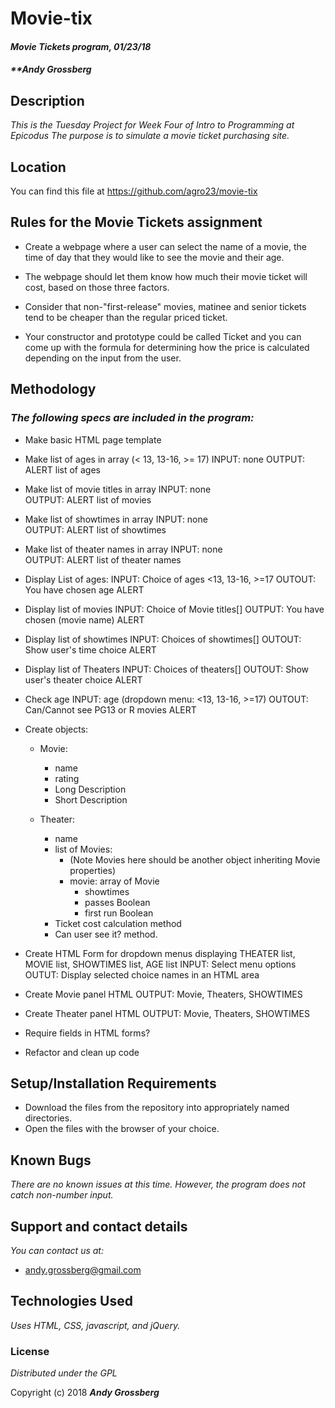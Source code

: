 # Movie-tix

#### _Movie Tickets program, 01/23/18_

#### _**Andy Grossberg_

## Description

_This is the Tuesday Project for Week Four of Intro to Programming at Epicodus_
_The purpose is to simulate a movie ticket purchasing site._

## Location

You can find this file at https://github.com/agro23/movie-tix

## Rules for the Movie Tickets assignment

* Create a webpage where a user can select the name of a movie, the time of day that they would like to see the movie and their age.

* The webpage should let them know how much their movie ticket will cost, based on those three factors.

* Consider that non-"first-release" movies, matinee and senior tickets tend to be cheaper than the regular priced ticket.

* Your constructor and prototype could be called Ticket and you can come up with the formula for determining how the price is calculated depending on the input from the user.

## Methodology

### _The following specs are included in the program:_

* Make basic HTML page template

* Make list of ages in array (< 13, 13-16, >= 17)
  INPUT: none
  OUTPUT: ALERT list of ages

* Make list of movie titles in array
  INPUT: none  
  OUTPUT: ALERT list of movies

* Make list of showtimes in array
  INPUT: none  
  OUTPUT: ALERT list of showtimes

* Make list of theater names in array
  INPUT: none  
  OUTPUT: ALERT list of theater names

* Display List of ages:
  INPUT: Choice of ages <13, 13-16, >=17
  OUTOUT: You have chosen age  ALERT

* Display list of movies
  INPUT: Choice of Movie titles[]
  OUTPUT: You have chosen (movie name)  ALERT

* Display list of showtimes
  INPUT: Choices of showtimes[]
  OUTOUT: Show user's time choice  ALERT

* Display list of Theaters
  INPUT: Choices of theaters[]
  OUTOUT: Show user's theater choice  ALERT

* Check age
  INPUT: age (dropdown menu: <13, 13-16, >=17)
  OUTOUT: Can/Cannot see PG13 or R movies  ALERT

* Create objects:

  * Movie:
    * name
    * rating
    * Long Description
    * Short Description

  * Theater:
    * name
    * list of Movies:
      - (Note Movies here should be another object inheriting Movie properties)
      * movie: array of Movie
        * showtimes
        * passes Boolean
        * first run Boolean
    * Ticket cost calculation method
    * Can user see it? method.

* Create HTML Form for dropdown menus displaying THEATER list, MOVIE list, SHOWTIMES list,  AGE list
  INPUT: Select menu options
  OUTUT: Display selected choice names in an HTML area

* Create Movie panel HTML
  OUTPUT: Movie, Theaters, SHOWTIMES

* Create Theater panel HTML
  OUTPUT: Movie, Theaters, SHOWTIMES

* Require fields in HTML forms?

* Refactor and clean up code

## Setup/Installation Requirements

* Download the files from the repository into appropriately named directories.
* Open the files with the browser of your choice.

## Known Bugs

_There are no known issues at this time. However, the program does not catch non-number input._

## Support and contact details

_You can contact us at:_

* andy.grossberg@gmail.com

## Technologies Used

_Uses HTML, CSS, javascript, and jQuery._

### License

*Distributed under the GPL*

Copyright (c) 2018 **_Andy Grossberg_**
